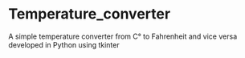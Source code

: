 # Temperature_converter
A simple temperature converter from C° to Fahrenheit and vice versa developed in Python using tkinter
